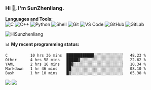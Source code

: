 
### Hi 👋, I'm SunZhenliang.



**Languages and Tools:**  
![C](https://img.shields.io/badge/-00599C?style=flat-square&logo=c&logoColor=white)
![C++](https://img.shields.io/badge/-C++-00599C?style=flat-square&logo=c%2B%2B&logoColor=white)
![Python](https://img.shields.io/badge/-Python-8fcfd1?style=flat-square&logo=Python)
![Shell](https://img.shields.io/badge/-Shell-blasck?style=flat-square&logo=Shell)
![Git](https://img.shields.io/badge/-Git-black?style=flat-square&logo=git)
![VS Code](https://img.shields.io/badge/-VS%20Code-007ACC?style=flat-square&logo=visual-studio-code)
![GitHub](https://img.shields.io/badge/-GitHub-181717?style=flat-square&logo=github)
![GitLab](https://img.shields.io/badge/-GitLab-FCA121?style=flat-square&logo=gitlab)

<img   src="https://github-readme-stats.vercel.app/api?username=HiSunzhenliang&count_private=true&show_icons=true" alt="HiSunzhenliang" />

📊 **My recent programming status:**
<!--START_SECTION:waka-->
```text
C          10 hrs 36 mins  ████████████░░░░░░░░░░░░░   48.23 % 
Other      4 hrs 58 mins   █████▓░░░░░░░░░░░░░░░░░░░   22.62 % 
YAML       2 hrs 16 mins   ██▓░░░░░░░░░░░░░░░░░░░░░░   10.34 % 
Markdown   1 hr 46 mins    ██░░░░░░░░░░░░░░░░░░░░░░░   08.10 % 
Bash       1 hr 10 mins    █▒░░░░░░░░░░░░░░░░░░░░░░░   05.38 % 
```
<!--END_SECTION:waka-->
[![](https://img.shields.io/ubuntu/v/ubuntu-wallpapers)](https://kubuntu.org/)
![](https://visitor-badge.glitch.me/badge?page_id=HiSunzhenliang.readme)

